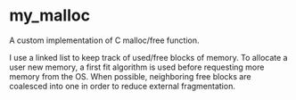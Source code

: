 # my_malloc
A custom implementation of C malloc/free function.

I use a linked list to keep track of used/free
blocks of memory. To allocate a user new memory, a
first fit algorithm is used before requesting more
memory from the OS. When possible, neighboring
free blocks are coalesced into one in order to
reduce external fragmentation.
